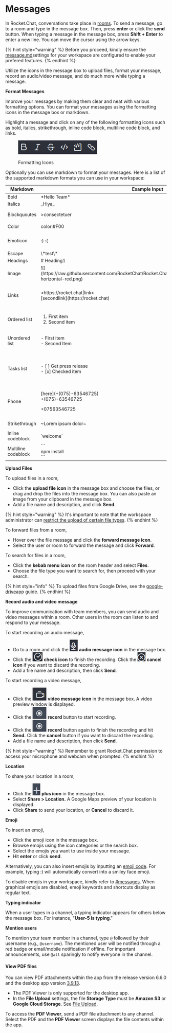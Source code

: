 # Messages

In Rocket.Chat, conversations take place in [rooms](../rooms/).  To send a message, go to a room and type in the message box. Then, press **enter** or click the **send** button. When typing a message in the message box, press **Shift + Enter** to enter a new line.  You can move the cursor using the arrow keys.&#x20;

{% hint style="warning" %}
Before you proceed, kindly ensure the [message.md](../../workspace-administration/settings/message.md "mention")settings for your workspace are configured to enable your prefered features.
{% endhint %}

Utilize the icons in the message box to upload files, format your message, record an audio/video message, and do much more while typing a message.

**Format Messages**

Improve your messages by making them clear and neat with various formatting options. You can format your messages using the formatting icons in the message box or markdown.

Highlight a message and click on any of the following formatting icons such as bold, italics, strikethrough, inline code block, multiline code block, and links.

<figure><img src="../../../.gitbook/assets/formatting-icons.png" alt=""><figcaption><p>Formatting Icons</p></figcaption></figure>

Optionally you can use markdown to format your messages. Here is a list of the supported markdown formats you can use in your workspace:

<table><thead><tr><th>Markdown</th><th width="233">Example Input</th><th>Example Ouput</th></tr></thead><tbody><tr><td>Bold</td><td>*Hello Team*</td><td><strong>Hello Team</strong></td></tr><tr><td>Italics </td><td> _Hiya_</td><td><em>Hiya</em></td></tr><tr><td>Blockquoutes</td><td>>consectetuer</td><td><img src="../../../.gitbook/assets/blockqoute-output.png" alt=""></td></tr><tr><td>Color</td><td>color:#F00</td><td><img src="../../../.gitbook/assets/color-output.png" alt=""></td></tr><tr><td>Emoticon</td><td>:) :(</td><td><img src="../../../.gitbook/assets/emoticon-output.png" alt=""></td></tr><tr><td>Escape </td><td>\*test\*</td><td>\*test\*</td></tr><tr><td>Headings</td><td># Heading1</td><td>*test*</td></tr><tr><td>Image</td><td>![](https://raw.githubusercontent.com/RocketChat/Rocket.Chat.Artwork/master/Logos/2020/png/logo-horizontal-red.png)<br></td><td><img src="../../../.gitbook/assets/image-output" alt=""></td></tr><tr><td>Links</td><td>&#x3C;https://rocket.chat|link><br>[secondlink](https://rocket.chat)</td><td><p><a href="https://rocket.chat/">link</a></p><p><a href="https://rocket.chat/">secondlink</a></p></td></tr><tr><td>Ordered list</td><td><ol><li>First item</li><li>Second item</li></ol></td><td><ol><li>First item</li><li>Second item</li></ol></td></tr><tr><td>Unordered list</td><td>- First item<br>- Second Item</td><td><ul><li> First item</li><li> Second Item</li></ul></td></tr><tr><td>Tasks list</td><td>- [ ] Get press release<br>- [x] Checked item<br></td><td><ul class="contains-task-list"><li><input type="checkbox">Get press release</li><li><input type="checkbox" checked>Checked item</li></ul></td></tr><tr><td>Phone</td><td><p>[here](+(075)-63546725)<br> +(075)-63546725 </p><p>+07563546725</p></td><td><a href="tel:07563546725">here</a><br><a href="tel:07563546725">+(075)-63546725</a><br><a href="tel:07563546725">+07563546725</a></td></tr><tr><td>Strikethrough</td><td>~Lorem ipsum dolor~</td><td><del>Lorem ipsum dolor</del></td></tr><tr><td>Inline codeblock</td><td>`welcome`     </td><td><code>welcome</code></td></tr><tr><td>Multiline codeblock</td><td>```<br>npm install<br>``` </td><td><pre><code>npm install
</code></pre></td></tr></tbody></table>

**Upload Files**

To upload files in a room,

* Click the **upload file icon** in the message box and choose the files,  or drag and drop the files into the message box. You can also paste an image from your clipboard in the message box.
* Add a file name and description, and click **Send**.

{% hint style="warning" %}
It's important to note that the workspace administrator can [restrict the upload of certain file types](../../workspace-administration/settings/file-upload/#general-settings).
{% endhint %}

To forward files from a room,&#x20;

* Hover over the file message and click the **forward message icon**.
* Select the user or room to forward the message and click **Forward**.

To search for files in a room,

* Click the **kebab menu icon** on the room header and select **Files**.
* Choose the file type you want to search for, then proceed with your search.

{% hint style="info" %}
To upload files from Google Drive, see the [google-drive](../../../extend-rocket.chat-capabilities/rocket.chat-marketplace/rocket.chat-public-apps-guides/google-drive/ "mention")app guide.
{% endhint %}

**Record audio and video message**

To improve communication with team members, you can send audio and video messages within a room. Other users in the room can listen to and respond to your message.

To start recording an audio message,&#x20;

* Go to a room and click the <img src="../../../.gitbook/assets/audio-message.png" alt="" data-size="line"> **audio message icon** in the message box.
* Click the <img src="../../../.gitbook/assets/check-icon.png" alt="" data-size="line">  **check icon** to finish the recording. Click the <img src="../../../.gitbook/assets/cancel-icon.png" alt="" data-size="line"> **cancel icon** if you want to discard the recording.
* Add a file name and description, then click **Send**.

To start recording a video message,

* Click the <img src="../../../.gitbook/assets/video-message-icon.png" alt="" data-size="line"> **video message icon** in the message box. A video preview window is displayed.
* Click the <img src="../../../.gitbook/assets/video-record-icon (1).png" alt="" data-size="line"> **record** button to start recording.
* Click the <img src="../../../.gitbook/assets/video-record-icon (1).png" alt="" data-size="line"> **record** button again to finish the recording and hit **Send.** Click the **cancel** button if you want to discard the recording.
* Add a file name and description, then click **Send**.

{% hint style="warning" %}
Remember to grant Rocket.Chat permission to access your microphone and webcam when prompted.
{% endhint %}

**Location**

To share your location in a room,

* Click the <img src="../../../.gitbook/assets/plus-icon.png" alt="" data-size="line"> **plus icon** in the message box.&#x20;
* Select **Share > Location.** A Google Maps preview of your location is displayed.
* Click **Share** to send your location, or **Cancel** to discard it.

**Emoji**

To insert an emoji,&#x20;

* Click the emoji icon in the message box.&#x20;
* Browse emojis using the icon categories or the search box.&#x20;
* Select the emojis you want to use inside your message.&#x20;
* Hit **enter** or click **send**.

Alternatively, you can also insert emojis by inputting an [emoji code](https://www.webfx.com/tools/emoji-cheat-sheet/). For example, typing :) will automatically convert into a smiley face emoji.

To disable emojis in your workspace, kindly refer to [#messages](../user-panel/account.md#messages "mention"). When graphical emojis are disabled, emoji keywords and shortcuts display as regular text.

**Typing indicator**

When a user types in a channel, a typing indicator appears for others below the message box. For instance, "**User-5 is typing**."

**Mention users**

To mention your team member in a channel, type `@` followed by their username (e.g., `@username`). The mentioned user will be notified through a red badge or email/mobile notification if offline. For important announcements, use `@all` sparingly to notify everyone in the channel.

#### View PDF files

You can view PDF attachments within the app from the release version 6.6.0 and the desktop app version [3.9.13](https://github.com/RocketChat/Rocket.Chat.Electron/releases/tag/3.9.13).&#x20;

* The PDF Viewer is only supported for the desktop app.
* In the **File Upload** settings, the file **Storage Type** must be **Amazon S3** or **Google Cloud Storage**. See [File Upload](https://docs.rocket.chat/use-rocket.chat/workspace-administration/settings/file-upload).

To access the **PDF Viewer**, send a PDF file attachment to any channel. Select the PDF and the **PDF Viewer** screen displays the file contents within the app.
